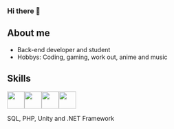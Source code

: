 ### Hi there 👋
<link rel="stylesheet" href="https://cdn.jsdelivr.net/gh/devicons/devicon@v2.15.1/devicon.min.css"> 

## About me

- Back-end developer and student
- Hobbys: Coding, gaming, work out, anime and music

## Skills

<body>
       <img src="https://cdn.jsdelivr.net/gh/devicons/devicon/icons/cplusplus/cplusplus-original.svg" width="40" height="40"/><img src="https://cdn.jsdelivr.net/gh/devicons/devicon/icons/csharp/csharp-original.svg" width="40" height="40"/><img src="https://cdn.jsdelivr.net/gh/devicons/devicon/icons/java/java-original.svg" width="40" height="40"/><img src="https://cdn.jsdelivr.net/gh/devicons/devicon/icons/php/php-original.svg" width="40" height="40"/>          
</body>

SQL, PHP, Unity and .NET Framework
